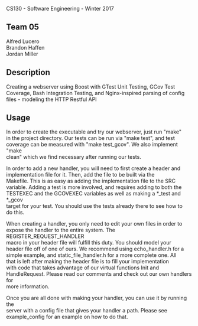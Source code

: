 CS130 - Software Engineering - Winter 2017

## Team 05  
Alfred Lucero  
Brandon Haffen  
Jordan Miller

## Description  
Creating a webserver using Boost with GTest Unit Testing, GCov Test  
Coverage, Bash Integration Testing, and Nginx-inspired parsing of config  
files - modeling the HTTP Restful API  

## Usage  
In order to create the executable and try our webserver, just run "make"  
in the project directory. Our tests can be run via "make test", and test  
coverage can be measured with "make test_gcov". We also implement "make  
clean" which we find necessary after running our tests.  

In order to add a new handler, you will need to first create a header and  
implementation file for it. Then, add the file to be built via the  
Makefile. This is as easy as adding the implementation file to the SRC  
variable. Adding a test is more involved, and requires adding to both the  
TESTEXEC and the GCOVEXEC variables as well as making a *_test and *_gcov  
target for your test. You should use the tests already there to see how to  
do this.  

When creating a handler, you only need to edit your own files in order to  
expose the handler to the entire system. The REGISTER_REQUEST_HANDLER  
macro in your header file will fulfill this duty. You should model your  
header file off of one of ours. We recommend using echo_handler.h for a  
simple example, and static_file_handler.h for a more complete one. All  
that is left after making the header file is to fill your implementation  
with code that takes advantage of our virtual functions Init and  
HandleRequest. Please read our comments and check out our own handlers for  
more information.  

Once you are all done with making your handler, you can use it by running the  
server with a config file that gives your handler a path. Please see  
example_config for an example on how to do that.

